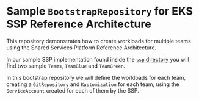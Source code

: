 # Sample `BootstrapRepository` for EKS SSP Reference Architecture

This repository demonstrates how to create workloads for multiple teams using the Shared Services Platform Reference Architecture.

In our sample SSP implementation found inside the [`ssp` directory](../ssp/README.md) you will find two sample `Teams`, `TeamBlue` and `TeamGreen`.

In this bootstrap repository we will define the workloads for each team, creating a `GitRepository` and `Kustomization` for each team, using the `ServiceAccount` created for each of them by the SSP.